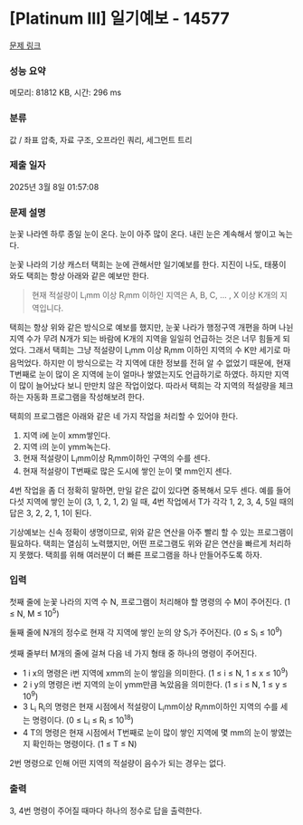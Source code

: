 # [Platinum III] 일기예보 - 14577 

[문제 링크](https://www.acmicpc.net/problem/14577) 

### 성능 요약

메모리: 81812 KB, 시간: 296 ms

### 분류

값 / 좌표 압축, 자료 구조, 오프라인 쿼리, 세그먼트 트리

### 제출 일자

2025년 3월 8일 01:57:08

### 문제 설명

<p>눈꽃 나라엔 하루 종일 눈이 온다. 눈이 아주 많이 온다. 내린 눈은 계속해서 쌓이고 녹는다.</p>

<p>눈꽃 나라의 기상 캐스터 택희는 눈에 관해서만 일기예보를 한다. 지진이 나도, 태풍이 와도 택희는 항상 아래와 같은 예보만 한다.</p>

<blockquote>
<p>현재 적설량이 L<sub>i</sub>mm 이상 R<sub>i</sub>mm 이하인 지역은 A, B, C, ... , X 이상 K개의 지역입니다.</p>
</blockquote>

<p>택희는 항상 위와 같은 방식으로 예보를 했지만, 눈꽃 나라가 행정구역 개편을 하며 나뉜 지역 수가 무려 N개가 되는 바람에 K개의 지역을 일일히 언급하는 것은 너무 힘들게 되었다. 그래서 택희는 그냥 적설량이 L<sub>i</sub>mm 이상 R<sub>i</sub>mm 이하인 지역의 수 K만 세기로 마음먹었다. 하지만 이 방식으로는 각 지역에 대한 정보를 전혀 알 수 없었기 때문에, 현재 T번째로 눈이 많이 온 지역에 눈이 얼마나 쌓였는지도 언급하기로 하였다. 하지만 지역이 많이 늘어났다 보니 만만치 않은 작업이었다. 따라서 택희는 각 지역의 적설량을 체크하는 자동화 프로그램을 작성해보려 한다.</p>

<p>택희의 프로그램은 아래와 같은 네 가지 작업을 처리할 수 있어야 한다.</p>

<ol>
	<li>지역 i에 눈이 xmm쌓인다.</li>
	<li>지역 i의 눈이 ymm녹는다.</li>
	<li>현재 적설량이 L<sub>i</sub>mm이상 R<sub>i</sub>mm이하인 구역의 수를 센다.</li>
	<li>현재 적설량이 T번째로 많은 도시에 쌓인 눈이 몇 mm인지 센다.</li>
</ol>

<p>4번 작업을 좀 더 정확히 말하면, 만일 같은 값이 있다면 중복해서 모두 센다. 예를 들어 다섯 지역에 쌓인 눈이 (3, 1, 2, 1, 2) 일 때, 4번 작업에서 T가 각각 1, 2, 3, 4, 5일 때의 답은 3, 2, 2, 1, 1이 된다.</p>

<p>기상예보는 신속 정확이 생명이므로, 위와 같은 연산을 아주 빨리 할 수 있는 프로그램이 필요하다. 택희는 열심히 노력했지만, 어떤 프로그램도 위와 같은 연산을 빠르게 처리하지 못했다. 택희를 위해 여러분이 더 빠른 프로그램을 하나 만들어주도록 하자.</p>

### 입력 

 <p>첫째 줄에 눈꽃 나라의 지역 수 N, 프로그램이 처리해야 할 명령의 수 M이 주어진다. (1 ≤ N, M ≤ 10<sup>5</sup>)</p>

<p>둘째 줄에 N개의 정수로 현재 각 지역에 쌓인 눈의 양 S<sub>i</sub>가 주어진다. (0 ≤ S<sub>i</sub> ≤ 10<sup>9</sup>)</p>

<p>셋째 줄부터 M개의 줄에 걸쳐 다음 네 가지 형태 중 하나의 명령이 주어진다.</p>

<ul>
	<li>1 i x의 명령은 i번 지역에 xmm의 눈이 쌓임을 의미한다. (1 ≤ i ≤ N, 1 ≤ x ≤ 10<sup>9</sup>)</li>
	<li>2 i y의 명령은 i번 지역의 눈이 ymm만큼 녹았음을 의미한다. (1 ≤ i ≤ N, 1 ≤ y ≤ 10<sup>9</sup>)</li>
	<li>3 L<sub>i</sub> R<sub>i</sub>의 명령은 현재 시점에서 적설량이 L<sub>i</sub>mm이상 R<sub>i</sub>mm이하인 지역의 수를 세는 명령이다. (0 ≤ L<sub>i</sub> ≤ R<sub>i</sub> ≤ 10<sup>18</sup>)</li>
	<li>4 T의 명령은 현재 시점에서 T번째로 눈이 많이 쌓인 지역에 몇 mm의 눈이 쌓였는지 확인하는 명령이다. (1 ≤ T ≤ N)</li>
</ul>

<p>2번 명령으로 인해 어떤 지역의 적설량이 음수가 되는 경우는 없다.</p>

### 출력 

 <p>3, 4번 명령이 주어질 때마다 하나의 정수로 답을 출력한다.</p>


